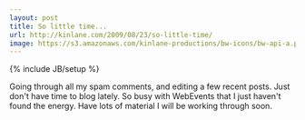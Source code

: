 ```yaml
---
layout: post
title: So little time...
url: http://kinlane.com/2009/08/23/so-little-time/
image: https://s3.amazonaws.com/kinlane-productions/bw-icons/bw-api-a.png
---
```

{% include JB/setup %}
<p>
     Going through all my spam comments, and editing a few recent posts. Just don't have time to blog lately. So busy with WebEvents that I just haven't found the energy. Have lots of material I will be working through soon.
</p>